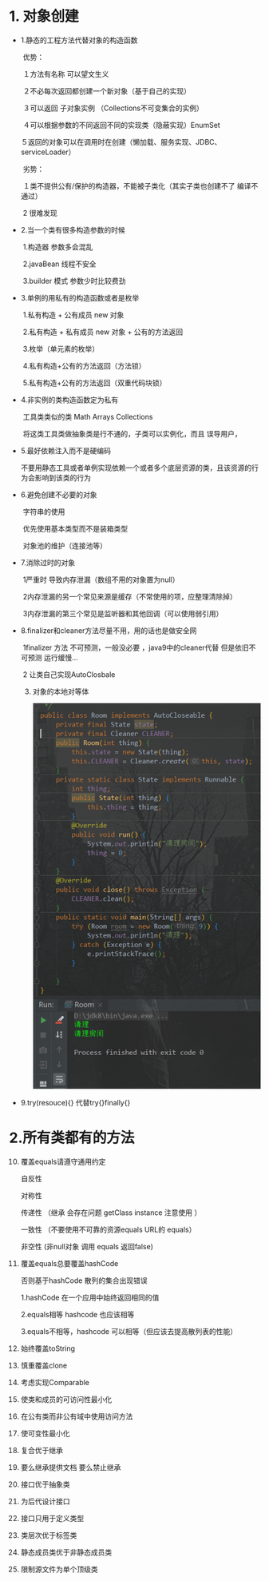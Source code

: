 # 1. 对象创建

- 1.静态的工程方法代替对象的构造函数

  ​	优势：

  ​			１方法有名称 可以望文生义

  ​			２不必每次返回都创建一个新对象（基于自己的实现）

  ​			３可以返回 子对象实例	（Collections不可变集合的实例）

  ​			４可以根据参数的不同返回不同的实现类（隐蔽实现）EnumSet

  ​			５返回的对象可以在调用时在创建（懒加载、服务实现、JDBC、serviceLoader）

  ​	劣势：

  ​			１类不提供公有/保护的构造器，不能被子类化（其实子类也创建不了 编译不通过）

  ​			 2 很难发现

- 2.当一个类有很多构造参数的时候

  ​			1.构造器  参数多会混乱

  ​			2.javaBean 线程不安全

  ​			3.builder 模式	参数少时比较费劲

- 3.单例的用私有的构造函数或者是枚举

  ​		1.私有构造 + 公有成员 new 对象 

  ​		2.私有构造 + 私有成员 new 对象 + 公有的方法返回

  ​		3.枚举（单元素的枚举）

  ​		4.私有构造+公有的方法返回（方法锁）

  ​		5.私有构造+公有的方法返回（双重代码块锁）

- 4.非实例的类构造函数定为私有

  ​	工具类类似的类 Math  Arrays Collections

  ​	将这类工具类做抽象类是行不通的，子类可以实例化，而且 误导用户，

- 5.最好依赖注入而不是硬编码

  ​	不要用静态工具或者单例实现依赖一个或者多个底层资源的类，且该资源的行为会影响到该类的行为

- 6.避免创建不必要的对象

  ​	字符串的使用

  ​	优先使用基本类型而不是装箱类型

  ​	对象池的维护（连接池等）

- 7.消除过时的对象

  ​	1严重时 导致内存泄漏（数组不用的对象置为null）	

  ​	2内存泄漏的另一个常见来源是缓存（不常使用的项，应整理清除掉）

  ​	3内存泄漏的第三个常见是监听器和其他回调（可以使用弱引用）

- 8.finalizer和cleaner方法尽量不用，用的话也是做安全网

  ​	1finalizer 方法 不可预测，一般没必要 ，java9中的cleaner代替 但是依旧不可预测 运行缓慢...

  ​	2 让类自己实现AutoClosbale

   3. 对象的本地对等体

      ![1565598517370](.\assets\1565598517370.png)

      

- 9.try(resouce){} 代替try{}finally{}

# 2.所有类都有的方法

10. 覆盖equals请遵守通用约定

    自反性

    对称性

    传递性 （继承 会存在问题  getClass  instance 注意使用 ）

    一致性 （不要使用不可靠的资源equals URL的 equals）

    非空性  (非null对象 调用 equals 返回false)

11. 覆盖equals总要覆盖hashCode  

    否则基于hashCode 散列的集合出现错误

    1.hashCode 在一个应用中始终返回相同的值

    2.equals相等 hashcode 也应该相等

    3.equals不相等，hashcode 可以相等（但应该去提高散列表的性能）

    

12. 始终覆盖toString

    

13. 慎重覆盖clone

14. 考虑实现Comparable

15. 使类和成员的可访问性最小化

16. 在公有类而非公有域中使用访问方法

17. 使可变性最小化

18. 复合优于继承

19. 要么继承提供文档 要么禁止继承

20. 接口优于抽象类

21. 为后代设计接口

22. 接口只用于定义类型

23. 类层次优于标签类

24. 静态成员类优于非静态成员类

25. 限制源文件为单个顶级类